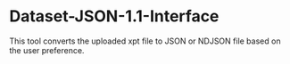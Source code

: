 # Dataset-JSON-1.1-Interface

This tool converts the uploaded xpt file to JSON or NDJSON file based on the user preference.
